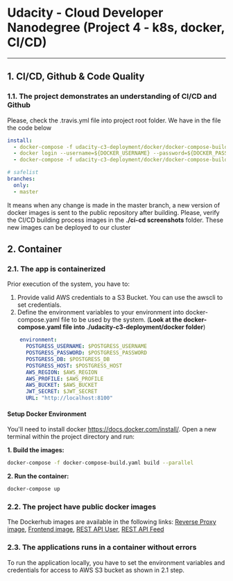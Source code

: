 # Udacity - Cloud Developer Nanodegree (Project 4 - k8s, docker, CI/CD)
***


## 1. CI/CD, Github & Code Quality

### 1.1. The project demonstrates an understanding of CI/CD and Github

Please, check the .travis.yml file into project root folder. We have in the file the code below

```yaml
install:
  - docker-compose -f udacity-c3-deployment/docker/docker-compose-build.yaml build --parallel 
  - docker login --username=${DOCKER_USERNAME} --password=${DOCKER_PASSWORD}
  - docker-compose -f udacity-c3-deployment/docker/docker-compose-build.yaml push

# safelist
branches:
  only:
  - master
```

It means when any change is made in the master branch, a new version of docker images is sent to the public repository 
after building. Please, verify the CI/CD building process images in the __./ci-cd screenshots__ folder. 
These new images can be deployed to our cluster


## 2. Container

### 2.1. The app is containerized

Prior execution of the system, you have to:

1. Provide valid AWS credentials to a S3 Bucket. You can use the awscli to set credentials.
2. Define the environment variables to your environment into docker-compose.yaml file to be used by the system. 
(__Look at the docker-compose.yaml file into ./udacity-c3-deployment/docker folder__)

```yaml
    environment:
      POSTGRESS_USERNAME: $POSTGRESS_USERNAME
      POSTGRESS_PASSWORD: $POSTGRESS_PASSWORD 
      POSTGRESS_DB: $POSTGRESS_DB 
      POSTGRESS_HOST: $POSTGRESS_HOST 
      AWS_REGION: $AWS_REGION 
      AWS_PROFILE: $AWS_PROFILE 
      AWS_BUCKET: $AWS_BUCKET
      JWT_SECRET: $JWT_SECRET
      URL: "http://localhost:8100"
```

#### Setup Docker Environment
You'll need to install docker https://docs.docker.com/install/. Open a new terminal within the project directory and run:

**1. Build the images:**

```bash
docker-compose -f docker-compose-build.yaml build --parallel
```

**2. Run the container:**

```bash
docker-compose up
```


### 2.2. The project have public docker images

The Dockerhub images are available in the following links: [Reverse Proxy image](https://hub.docker.com/r/fthiagomedeiros/reverseproxy), [Frontend image](https://hub.docker.com/r/fthiagomedeiros/udacity-frontend), [REST API User](https://hub.docker.com/r/fthiagomedeiros/udacity-restapi-user), [REST API Feed](https://hub.docker.com/r/fthiagomedeiros/udacity-restapi-feed)


### 2.3. The applications runs in a container without errors

To run the application locally, you have to set the environment variables and credentials for access to AWS S3 bucket as shown in
2.1 step.
